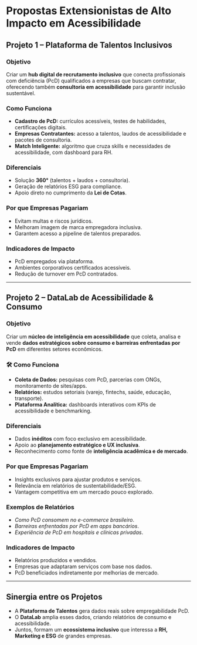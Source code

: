 
#  Propostas Extensionistas de Alto Impacto em Acessibilidade  

##  Projeto 1 – Plataforma de Talentos Inclusivos  

###  Objetivo  
Criar um **hub digital de recrutamento inclusivo** que conecta profissionais com deficiência (PcD) qualificados a empresas que buscam contratar, oferecendo também **consultoria em acessibilidade** para garantir inclusão sustentável.  

###  Como Funciona  
- **Cadastro de PcD:** currículos acessíveis, testes de habilidades, certificações digitais.  
- **Empresas Contratantes:** acesso a talentos, laudos de acessibilidade e pacotes de consultoria.  
- **Match Inteligente:** algoritmo que cruza skills e necessidades de acessibilidade, com dashboard para RH.  

###  Diferenciais  
- Solução **360°** (talentos + laudos + consultoria).  
- Geração de relatórios ESG para compliance.  
- Apoio direto no cumprimento da **Lei de Cotas**.  

###  Por que Empresas Pagariam  
- Evitam multas e riscos jurídicos.  
- Melhoram imagem de marca empregadora inclusiva.  
- Garantem acesso a pipeline de talentos preparados.  

###  Indicadores de Impacto  
- PcD empregados via plataforma.  
- Ambientes corporativos certificados acessíveis.  
- Redução de turnover em PcD contratados.  

---

## Projeto 2 – DataLab de Acessibilidade & Consumo  

### Objetivo  
Criar um **núcleo de inteligência em acessibilidade** que coleta, analisa e vende **dados estratégicos sobre consumo e barreiras enfrentadas por PcD** em diferentes setores econômicos.  

### 🛠 Como Funciona  
- **Coleta de Dados:** pesquisas com PcD, parcerias com ONGs, monitoramento de sites/apps.  
- **Relatórios:** estudos setoriais (varejo, fintechs, saúde, educação, transporte).  
- **Plataforma Analítica:** dashboards interativos com KPIs de acessibilidade e benchmarking.  

###  Diferenciais  
- Dados **inéditos** com foco exclusivo em acessibilidade.  
- Apoio ao **planejamento estratégico e UX inclusiva**.  
- Reconhecimento como fonte de **inteligência acadêmica e de mercado**.  

###  Por que Empresas Pagariam  
- Insights exclusivos para ajustar produtos e serviços.  
- Relevância em relatórios de sustentabilidade/ESG.  
- Vantagem competitiva em um mercado pouco explorado.  

###  Exemplos de Relatórios  
- *Como PcD consomem no e-commerce brasileiro*.  
- *Barreiras enfrentadas por PcD em apps bancários*.  
- *Experiência de PcD em hospitais e clínicas privadas*.  

###  Indicadores de Impacto  
- Relatórios produzidos e vendidos.  
- Empresas que adaptaram serviços com base nos dados.  
- PcD beneficiados indiretamente por melhorias de mercado.  

---

##  Sinergia entre os Projetos  
- A **Plataforma de Talentos** gera dados reais sobre empregabilidade PcD.  
- O **DataLab** amplia esses dados, criando relatórios de consumo e acessibilidade.  
- Juntos, formam um **ecossistema inclusivo** que interessa a **RH, Marketing e ESG** de grandes empresas.  
